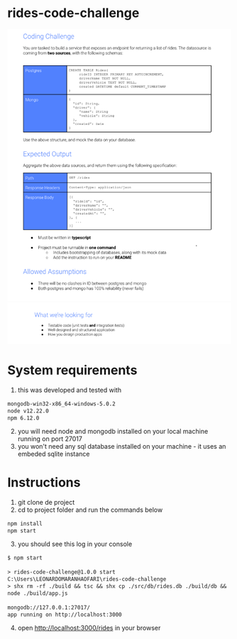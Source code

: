 # rides-code-challenge
![Image of Yaktocat](./challenge_instructions.png)
![Image of Yaktocat](./challenge_instructions2.png)

# System requirements

1. this was developed and tested with 
```
mongodb-win32-x86_64-windows-5.0.2
node v12.22.0
npm 6.12.0
```
2. you will need node and mongodb installed on your local machine running on port 27017
3. you won't need any sql database installed on your machine - it uses an embeded sqlite instance

# Instructions
1. git clone de project
2. cd to project folder and run the commands below
```
npm install
npm start
```
3. you should see this log in your console
```
$ npm start

> rides-code-challenge@1.0.0 start C:\Users\LEONARDOMARANHAOFARI\rides-code-challenge
> shx rm -rf ./build && tsc && shx cp ./src/db/rides.db ./build/db && node ./build/app.js

mongodb://127.0.0.1:27017/
app running on http://localhost:3000

```
4. open [http://localhost:3000/rides](http://localhost:3000/rides) in your browser